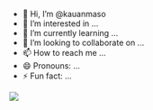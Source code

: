 - 👋 Hi, I’m @kauanmaso
- 👀 I’m interested in ...
- 🌱 I’m currently learning ...
- 💞️ I’m looking to collaborate on ...
- 📫 How to reach me ...
- 😄 Pronouns: ...
- ⚡ Fun fact: ...

![](https://tenor.com/pt-BR/view/vybz-kartel-laughs-jamaican-hahahahaha-gif-11777700)
